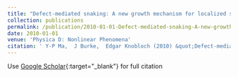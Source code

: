 ```yaml
---
title: "Defect-mediated snaking: A new growth mechanism for localized structures"
collection: publications
permalink: /publication/2010-01-01-Defect-mediated-snaking-A-new-growth-mechanism-for-localized-structures
date: 2010-01-01
venue: 'Physica D: Nonlinear Phenomena'
citation: ' Y-P Ma,  J Burke,  Edgar Knobloch (2010) &quot;Defect-mediated snaking: A new growth mechanism for localized structures.&quot; <i>Physica D: Nonlinear Phenomena</i>. 239, 1867--1883.'
---
```

Use [Google Scholar](https://scholar.google.com/scholar?q=Defect+mediated+snaking:+A+new+growth+mechanism+for+localized+structures){:target="_blank"} for full citation